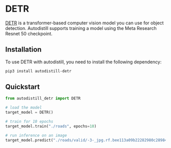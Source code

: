 # DETR

[DETR](https://huggingface.co/docs/transformers/model_doc/detr) is a transformer-based computer vision model you can use for object detection. Autodistill supports training a model using the Meta Research Resnet 50 checkpoint.

## Installation

To use DETR with autodistill, you need to install the following dependency:


```bash
pip3 install autodistill-detr
```

## Quickstart

```python
from autodistill_detr import DETR

# load the model
target_model = DETR()

# train for 10 epochs
target_model.train("./roads", epochs=10)

# run inference on an image
target_model.predict("./roads/valid/-3-_jpg.rf.bee113a09b22282980c289842aedfc4a.jpg")
```